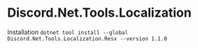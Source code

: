# Discord.Net.Tools.Localization

Installation
`dotnet tool install --global Discord.Net.Tools.Localization.Resx --version 1.1.0`
